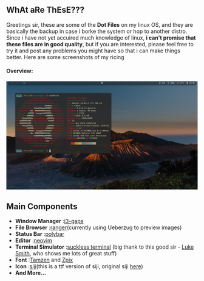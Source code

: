 ## WhAt aRe ThEsE???

  Greetings sir, these are some of the **Dot Files** on my linux OS, and they are basically the backup in case i borke the system or hop to another distro. Since i have not yet accuired much knowledge of linux, **i can't promise that these files are in good quality**, but if you are interested, please feel free to try it and post any problems you might have so that i can make things better. Here are some screenshots of my ricing
    
 
#### Overview:

![](./Documents/ScreenShot.png)


## Main Components
- **Window Manager**          :[i3-gaps](https://github.com/Airblader/i3)
- **File Browser**            :[ranger](https://github.com/ranger/ranger)(currently using Ueberzug to preview images)
- **Status Bar**              :[polybar](https://github.com/polybar/polybar)
- **Editor**                  :[neovim](https://github.com/neovim/neovim)
- **Terminal Simulator**      :[suckless terminal](https://github.com/LukeSmithxyz/st) (big thank to this good sir - [Luke Smith](https://www.youtube.com/channel/UC2eYFnH61tmytImy1mTYvhA), who shows me lots of great stuff)
- **Font**                    :[Tamzen](https://github.com/sunaku/tamzen-font) and [Zpix](https://github.com/SolidZORO/zpix-pixel-font)
- **Icon**                    :[siji](https://github.com/fauno/siji)(this is a ttf version of siji, original siji [here](https://github.com/stark/siji))
- **And More...**



